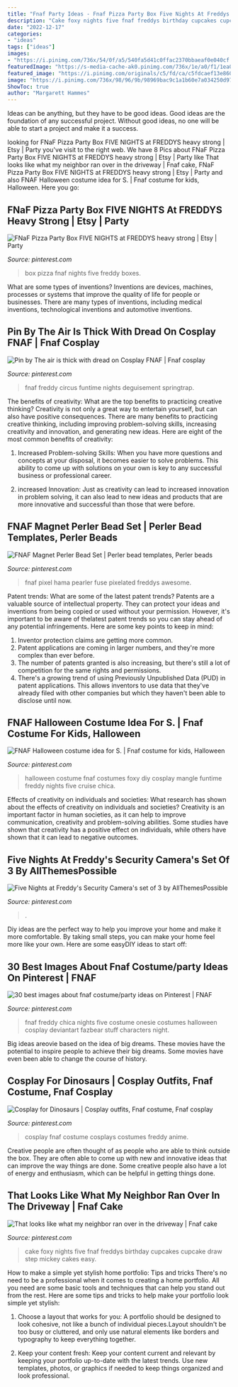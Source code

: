 ```yaml
---
title: "Fnaf Party Ideas - Fnaf Pizza Party Box Five Nights At Freddys Heavy Strong"
description: "Cake foxy nights five fnaf freddys birthday cupcakes cupcake draw step mickey cakes easy"
date: "2022-12-17"
categories:
- "ideas"
tags: ["ideas"]
images:
- "https://i.pinimg.com/736x/54/0f/a5/540fa5d41c0ffac2370bbaeaf0e040cf.jpg"
featuredImage: "https://s-media-cache-ak0.pinimg.com/736x/1e/a0/f1/1ea0f1d0bd82e61c1967d083c625e679--halloween-stuff-halloween-costumes.jpg"
featured_image: "https://i.pinimg.com/originals/c5/fd/ca/c5fdcaef13e86031b71655e659feed19.jpg"
image: "https://i.pinimg.com/736x/98/96/9b/98969bac9c1a1b60e7a034250d97fda4.jpg"
ShowToc: true
author: "Margarett Hammes"
---
```



Ideas can be anything, but they have to be good ideas. Good ideas are the foundation of any successful project. Without good ideas, no one will be able to start a project and make it a success.

	

		
looking for FNaF Pizza Party Box FIVE NIGHTS at FREDDYS heavy strong | Etsy | Party you've visit to the right web. We have 8 Pics about FNaF Pizza Party Box FIVE NIGHTS at FREDDYS heavy strong | Etsy | Party like That looks like what my neighbor ran over in the driveway | Fnaf cake, FNaF Pizza Party Box FIVE NIGHTS at FREDDYS heavy strong | Etsy | Party and also FNAF Halloween costume idea for S. | Fnaf costume for kids, Halloween. Here you go:
		
    
## FNaF Pizza Party Box FIVE NIGHTS At FREDDYS Heavy Strong | Etsy | Party

<img loading=lazy src="https://i.pinimg.com/736x/98/96/9b/98969bac9c1a1b60e7a034250d97fda4.jpg" onerror="this.onerror=null;this.src='https://tse2.mm.bing.net/th?id=OIP.35S7_OLq2_gp-tqNaOt5DQHaLH&amp;pid=15.1';" alt="FNaF Pizza Party Box FIVE NIGHTS at FREDDYS heavy strong | Etsy | Party">

_Source: pinterest.com_

>box pizza fnaf nights five freddy boxes. 

	

What are some types of inventions?
Inventions are devices, machines, processes or systems that improve the quality of life for people or businesses. There are many types of inventions, including medical inventions, technological inventions and automotive inventions.

    
## Pin By The Air Is Thick With Dread On Cosplay FNAF | Fnaf Cosplay

<img loading=lazy src="https://i.pinimg.com/736x/54/0f/a5/540fa5d41c0ffac2370bbaeaf0e040cf.jpg" onerror="this.onerror=null;this.src='https://tse3.mm.bing.net/th?id=OIP.65xpbvLTGhG_v9a3moTzDAHaI2&amp;pid=15.1';" alt="Pin by The air is thick with dread on Cosplay FNAF | Fnaf cosplay">

_Source: pinterest.com_

>fnaf freddy circus funtime nights deguisement springtrap. 

	

The benefits of creativity: What are the top benefits to practicing creative thinking?
Creativity is not only a great way to entertain yourself, but can also have positive consequences. There are many benefits to practicing creative thinking, including improving problem-solving skills, increasing creativity and innovation, and generating new ideas. Here are eight of the most common benefits of creativity:
1. Increased Problem-solving Skills: When you have more questions and concepts at your disposal, it becomes easier to solve problems. This ability to come up with solutions on your own is key to any successful business or professional career.

2. increased Innovation: Just as creativity can lead to increased innovation in problem solving, it can also lead to new ideas and products that are more innovative and successful than those that were before.

    
## FNAF Magnet Perler Bead Set | Perler Bead Templates, Perler Beads

<img loading=lazy src="https://i.pinimg.com/736x/f1/eb/fe/f1ebfe4c506fc48ab186f8c29ed05bf6.jpg" onerror="this.onerror=null;this.src='https://tse4.mm.bing.net/th?id=OIP.Uh6JCiAcFyeAiuuZdpLiMgHaJ4&amp;pid=15.1';" alt="FNAF Magnet Perler Bead Set | Perler bead templates, Perler beads">

_Source: pinterest.com_

>fnaf pixel hama pearler fuse pixelated freddys awesome. 

	

Patent trends: What are some of the latest patent trends?
Patents are a valuable source of intellectual property. They can protect your ideas and inventions from being copied or used without your permission. However, it's important to be aware of thelatest patent trends so you can stay ahead of any potential infringements. Here are some key points to keep in mind: 
1. Inventor protection claims are getting more common. 
2. Patent applications are coming in larger numbers, and they're more complex than ever before. 
3. The number of patents granted is also increasing, but there's still a lot of competition for the same rights and permissions. 
4. There's a growing trend of using Previously Unpublished Data (PUD) in patent applications. This allows inventors to use data that they've already filed with other companies but which they haven't been able to disclose until now.

    
## FNAF Halloween Costume Idea For S. | Fnaf Costume For Kids, Halloween

<img loading=lazy src="https://i.pinimg.com/736x/d0/55/11/d0551194327bef05d6df6644715cb43d--halloween-ideas-swing.jpg" onerror="this.onerror=null;this.src='https://tse3.mm.bing.net/th?id=OIP.XrN5vVsr6KxH_zN8EPmIcwHaNK&amp;pid=15.1';" alt="FNAF Halloween costume idea for S. | Fnaf costume for kids, Halloween">

_Source: pinterest.com_

>halloween costume fnaf costumes foxy diy cosplay mangle funtime freddy nights five cruise chica. 

	

Effects of creativity on individuals and societies: What research has shown about the effects of creativity on individuals and societies?
Creativity is an important factor in human societies, as it can help to improve communication, creativity and problem-solving abilities. Some studies have shown that creativity has a positive effect on individuals, while others have shown that it can lead to negative outcomes.

    
## Five Nights At Freddy&#039;s Security Camera&#039;s Set Of 3 By AllThemesPossible

<img loading=lazy src="https://i.pinimg.com/originals/5a/7e/6e/5a7e6e380c03f7dd4853cd818cd5d03d.jpg" onerror="this.onerror=null;this.src='https://tse4.mm.bing.net/th?id=OIP.zKEFh8RCSmoUsjFjV2h7UAHaJ4&amp;pid=15.1';" alt="Five Nights at Freddy&#039;s Security Camera&#039;s set of 3 by AllThemesPossible">

_Source: pinterest.com_

>. 

	

Diy ideas are the perfect way to help you improve your home and make it more comfortable. By taking small steps, you can make your home feel more like your own. Here are some easyDIY ideas to start off: 

    
## 30 Best Images About Fnaf Costume/party Ideas On Pinterest | FNAF

<img loading=lazy src="https://s-media-cache-ak0.pinimg.com/736x/1e/a0/f1/1ea0f1d0bd82e61c1967d083c625e679--halloween-stuff-halloween-costumes.jpg" onerror="this.onerror=null;this.src='https://tse2.mm.bing.net/th?id=OIP.39B1rBZZ08HKMDNNg1SbAwHaMh&amp;pid=15.1';" alt="30 best images about fnaf costume/party ideas on Pinterest | FNAF">

_Source: pinterest.com_

>fnaf freddy chica nights five costume onesie costumes halloween cosplay deviantart fazbear stuff characters night. 

	

Big ideas areovie based on the idea of big dreams. These movies have the potential to inspire people to achieve their big dreams. Some movies have even been able to change the course of history.

    
## Cosplay For Dinosaurs | Cosplay Outfits, Fnaf Costume, Fnaf Cosplay

<img loading=lazy src="https://i.pinimg.com/736x/18/5c/86/185c8681dd739b3cabd1eb64d9390566--freddy-s-cosplay.jpg" onerror="this.onerror=null;this.src='https://tse3.mm.bing.net/th?id=OIP.v_NkqavSaQI-URfXDhm9RwHaLG&amp;pid=15.1';" alt="Cosplay for Dinosaurs | Cosplay outfits, Fnaf costume, Fnaf cosplay">

_Source: pinterest.com_

>cosplay fnaf costume cosplays costumes freddy anime. 

	

Creative people are often thought of as people who are able to think outside the box. They are often able to come up with new and innovative ideas that can improve the way things are done. Some creative people also have a lot of energy and enthusiasm, which can be helpful in getting things done.

    
## That Looks Like What My Neighbor Ran Over In The Driveway | Fnaf Cake

<img loading=lazy src="https://i.pinimg.com/originals/c5/fd/ca/c5fdcaef13e86031b71655e659feed19.jpg" onerror="this.onerror=null;this.src='https://tse3.mm.bing.net/th?id=OIP.YWhmOiL51ZBTXmjKInwyxQHaJ4&amp;pid=15.1';" alt="That looks like what my neighbor ran over in the driveway | Fnaf cake">

_Source: pinterest.com_

>cake foxy nights five fnaf freddys birthday cupcakes cupcake draw step mickey cakes easy. 

	

How to make a simple yet stylish home portfolio: Tips and tricks
There's no need to be a professional when it comes to creating a home portfolio. All you need are some basic tools and techniques that can help you stand out from the rest. Here are some tips and tricks to help make your portfolio look simple yet stylish:
1. Choose a layout that works for you: A portfolio should be designed to look cohesive, not like a bunch of individual pieces.Layout shouldn't be too busy or cluttered, and only use natural elements like borders and typography to keep everything together.

2. Keep your content fresh: Keep your content current and relevant by keeping your portfolio up-to-date with the latest trends. Use new templates, photos, or graphics if needed to keep things organized and look professional.


